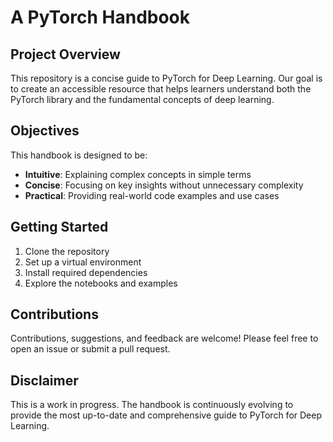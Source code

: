 # A PyTorch Handbook

## Project Overview

This repository is a concise guide to PyTorch for Deep Learning. Our goal is to create an accessible resource that helps learners understand both the PyTorch library and the fundamental concepts of deep learning.


## Objectives

This handbook is designed to be:
- **Intuitive**: Explaining complex concepts in simple terms
- **Concise**: Focusing on key insights without unnecessary complexity
- **Practical**: Providing real-world code examples and use cases

## Getting Started

1. Clone the repository
2. Set up a virtual environment
3. Install required dependencies
4. Explore the notebooks and examples

## Contributions

Contributions, suggestions, and feedback are welcome! Please feel free to open an issue or submit a pull request.


## Disclaimer

This is a work in progress. The handbook is continuously evolving to provide the most up-to-date and comprehensive guide to PyTorch for Deep Learning.

